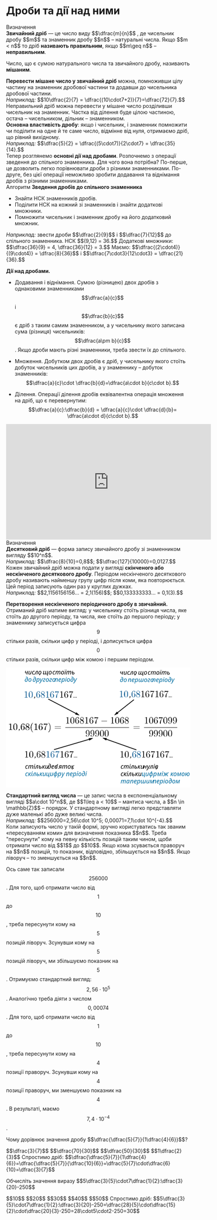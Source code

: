 # Дроби та дiї над ними

<div class="space">
<div class="eoz-wrap">
<span class="eoz">Визначення</span>
<div class="eoz-text">
<b>Звичайний дрiб</b> — це число виду $$\dfrac{m}{n}$$ , де чисельник дробу $$m$$ та знаменник дробу $$n$$ – натуральнi числа. Якщо $$m < n$$ то дрiб <b>називають правильним</b>, якщо $$m\geq n$$ – <b>неправильним</b>.
</div>
</div>
</div>


Число, що є сумою натурального числа та звичайного дробу, називають **мiшаним**.

<div class="space"><b>Перевести мiшане число у звичайний дрiб</b> можна, помноживши цiлу частину на знаменник дробової частини та додавши до чисельника дробової частини.</div>

<div class="space"><i>Наприклад:</i> $$10\dfrac{2}{7} = \dfrac{(10\cdot7+2)}{7}=\dfrac{72}{7}.$$</div>

<div class="space">Неправильний дрiб можна перевести у мiшане число роздiливши чисельник на знаменник. Частка вiд дiлення буде цiлою частиною, остача – чисельником, дiльник – знаменником.</div>

<div class="space"><b>Основна властивiсть дробу</b>: якщо i чисельник, i знаменник помножити чи подiлити на одне й те саме число, відмінне від нуля, отримаємо дрiб, що рiвний вихiдному.</div>

<div class="space"><i>Наприклад:</i> $$\dfrac{5}{2} = \dfrac{(5\cdot7)}{2\cdot7} = \dfrac{35}{14}.$$</div>

<div class="space">Тепер розглянемо <b>основнi дiї над дробами</b>. Розпочнемо з операцiї зведення до спiльного знаменника. Для чого вона потрiбна? По-перше, це дозволить легко порiвнювати дроби з рiзними знаменниками. По-друге, без цiєї операцiї неможливо зробити додавання та вiднiмання дробiв з рiзними знаменниками.</div>

<div class="space">
<div class="alg-wrap">
<span class="alg">Алгоритм</span> <b>Зведення дробiв до спiльного знаменника</b>
<div class="alg-text">
<ul>
<li>Знайти НСК знаменникiв дробiв.</li>
<li>Подiлити НСК на кожний зi знаменникiв i знайти додатковi множники.</li>
<li>Помножити чисельник i знаменник дробу на його додатковий множник.</li>
</ul>
</div>
</div>
</div>

<div class="space">
<i>Наприклад:</i> звести дроби $$\dfrac{2}{9}$$ i $$\dfrac{7}{12}$$ до спiльного знаменника. НСК $$(9,12) = 36.$$ Додатковi множники: $$\dfrac{36}{9} = 4, \dfrac{36}{12} = 3.$$ Маємо: $$\dfrac{(2\cdot4)}{(9\cdot4)} = \dfrac{8}{36}$$ i $$\dfrac{7\cdot3}{12\cdot3} = \dfrac{21}{36}.$$</div>


**Дiї над дробами.**
* Додавання i вiднiмання. Сумою (рiзницею) двох дробiв з однаковими знаменниками $$\dfrac{a}{c}$$ i $$\dfrac{b}{c}$$ є дрiб з таким самим знаменником, а у чисельнику якого записана сума (рiзниця) чисельникiв: $$\dfrac{a\pm b}{c}$$. Якщо дроби мають різні знаменники, треба звести їх до спільного.

* Множення. Добутком двох дробів є дріб, у чисельнику якого стоїть добуток чисельників цих дробів, а у знаменнику – добуток знаменників: $$\dfrac{a}{c}\cdot \dfrac{b}{d}=\dfrac{a\cdot b}{c\cdot b}.$$

* Ділення. Операції ділення дробів еквівалентна операція множення на дріб, що є перевернутим: $$\dfrac{a}{c}:\dfrac{b}{d} = \dfrac{a}{c}\cdot \dfrac{d}{b}= \dfrac{a\cdot d}{c\cdot b}.$$

<div class="space"></div>

<div class="fluidMedia">
<iframe align="center" width="560" height="315" src="https://www.youtube.com/embed/1dnjaA-RC_A" frameborder="0" allowfullscreen></iframe>
</div>
<div class="popup">
</div>

<div class="space"></div>

<div class="space">
<div class="eoz-wrap">
<span class="eoz">Визначення</span>
<div class="eoz-text">
<b>Десятковий дрiб</b> — форма запису звичайного дробу зi знаменником вигляду $$10^n$$.
</div>
</div>
</div>

<div class="space"><i>Наприклад:</i> $$\dfrac{8}{10}=0,8$$; $$\dfrac{127}{10000}=0,0127.$$</div>

<div class="space">Кожен звичайний дріб можна подати у вигляді <b>скінченого або нескінченого десяткового дробу</b>. Періодом нескінченого десяткового дробу називають найменшу групу цифр після коми, яка повторюється. Цей період записують один раз у круглих дужках.</div>

<div class="space"><i>Наприклад:</i> $$2,1156156156... = 2,1(156)$$; $$0,133333333... = 0,1(3).$$</div>

**Перетворення нескінченого періодичного дробу в звичайний.** Отриманий дріб матиме вигляд: у чисельнику стоїть різниця числа, яке стоїть до другого періоду, та числа, яке стоїть до першого періоду; у знаменнику записується цифра $$9$$ стільки разів, скільки цифр у періоді, і дописується цифра $$0$$ стільки разів, скільки цифр між комою і першим періодом.

<div class="space"><p align="center"><img align="middle" class="image" src="../pics/pic3.svg"/></p></div>

<div class="space"><b>Стандартний вигляд числа</b> — це запис числа в експоненціальному вигляді $$a\cdot 10^n$$, де $$1\leq a < 10$$ – мантиса числа, а $$n \in \mathbb{Z}$$ – порядок. У стандартному вигляді легко представляти дуже маленькі або дуже великі числа.</div>

<div class="space"><i>Наприклад:</i> $$256000=2,56\cdot 10^5; 0,00071=7,1\cdot 10^{-4}.$$</div>

<div class="space">Коли записують число у такій формі, зручно користуватись так званим «пересуванням коми» для визначення показника $$n$$. Треба "пересунути" кому на певну кількість позицій таким чином, щоби отримати число від $$1$$ до $$10$$. Якщо кома зсувається праворуч на $$n$$ позицій, то показник, відповідно, збільшується на $$n$$. Якщо ліворуч – то зменшується на $$n$$.</div>

Ось саме так записали $$256000$$. Для того, щоб отримати число від $$1$$ до $$10$$, треба пересунути кому на $$5$$ позицій ліворуч. Зсунувши кому на $$5$$ позицій ліворуч, ми збільшуємо показник на $$5$$. Отримуємо стандартний вигляд: $$2,56\cdot10^5$$. Аналогічно треба діяти з числом $$0,00074$$. Для того, щоб отримати число від $$1$$ до $$10$$, треба пересунути кому на $$4$$ позиції праворуч. Зсунувши кому на $$4$$ позиції праворуч, ми зменшуємо показник на $$4$$. В результаті, маємо $$7,4\cdot10^{-4}$$.

<quiz correctLabel="correct" incorrectLabel="incorrect" checkLabel="check">
    <question text="">
        <p>Чому дорівнює значення дробу $$\dfrac{\dfrac{5}{7}}{1\dfrac{4}{6}}$$?</p> 
        <answer correct>$$\dfrac{3}{7}$$</answer>
        <answer>$$\dfrac{70}{30}$$</answer>
        <answer>$$\dfrac{50}{30}$$</answer>
        <answer>$$1\dfrac{2}{3}$$</answer>
    <explanation>
    Спростимо дріб: $$\dfrac{\dfrac{5}{7}}{1\dfrac{4}{6}}=\dfrac{\dfrac{5}{7}}{\dfrac{10}{6}}=\dfrac{5}{7}\cdot\dfrac{6}{10}=\dfrac{3}{7}$$
    </explanation>
        </question>
    <question text="">
        <p>Обчисліть значення виразу $$5\dfrac{3}{5}\cdot7\dfrac{1}{2}:\dfrac{3}{20}-250$$</p>
        <answer>$$10$$</answer>
        <answer>$$20$$</answer>
        <answer correct>$$30$$</answer>
        <answer>$$40$$</answer>
        <answer>$$50$$</answer>
    <explanation>
    Спростимо дріб: $$5\dfrac{3}{5}\cdot7\dfrac{1}{2}:\dfrac{3}{20}-250=\dfrac{28}{5}\cdot\dfrac{15}{2}\cdot\dfrac{20}{3}-250=28\cdot5\cdot2-250=30$$
    </explanation>
        </question>
</quiz>